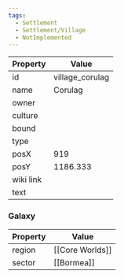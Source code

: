 ```yaml
---
tags:
  - Settlement
  - Settlement/Village
  - NotImplemented
---
```


| Property  | Value           |
| --------- | --------------- |
| id        | village_corulag |
| name      | Corulag         |
| owner     |                 |
| culture   |                 |
| bound     |                 |
| type      |                 |
| posX      | 919             |
| posY      | 1186.333        |
| wiki link |                 |
| text      |                 |

### Galaxy
| Property | Value           |
| -------- | --------------- |
| region   | [[Core Worlds]] |
| sector   | [[Bormea]]      |
